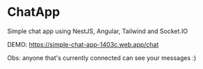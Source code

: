 # ChatApp
Simple chat app using NestJS, Angular, Tailwind and Socket.IO 


DEMO:
https://simple-chat-app-1403c.web.app/chat

Obs: anyone that's currently connected can see your messages :)
